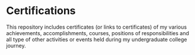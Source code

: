 # Certifications                      

This repository includes certificates (or links to certificates) of my various achievements, accomplishments, courses, positions of responsibilities and all type of other activities or events held during my undergraduate college journey.


  

  
    
